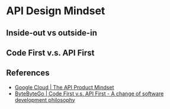 # API Design Mindset

## Inside-out vs outside-in

## Code First v.s. API First

## References
- [Google Cloud | The API Product Mindset](https://cloud.google.com/files/apigee/apigee-api-product-mindset-ebook.pdf)
- [ByteByteGo | Code First v.s. API First - A change of software development philosophy](https://blog.bytebytego.com/p/twitter-architecture-2022-vs-2012#%C2%A7code-first-vs-api-first-a-change-of-software-development-philosophy)
